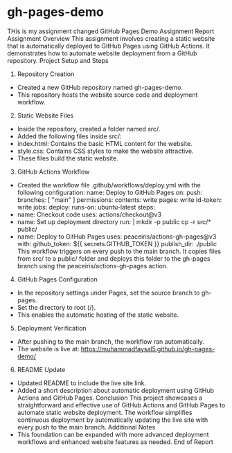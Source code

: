 # gh-pages-demo
THis is my assignment changed
GitHub Pages Demo Assignment Report
Assignment Overview
This assignment involves creating a static website that is automatically deployed to GitHub Pages
using GitHub Actions. It demonstrates how to automate website deployment from a GitHub
repository.
Project Setup and Steps
1. Repository Creation
- Created a new GitHub repository named gh-pages-demo.
- This repository hosts the website source code and deployment workflow.
2. Static Website Files
- Inside the repository, created a folder named src/.
- Added the following files inside src/:
- index.html: Contains the basic HTML content for the website.
- style.css: Contains CSS styles to make the website attractive.
- These files build the static website.
3. GitHub Actions Workflow
- Created the workflow file .github/workflows/deploy.yml with the following configuration:
name: Deploy to GitHub Pages
on:
push:
branches: [ "main" ]
permissions:
contents: write
pages: write
id-token: write
jobs:
deploy:
runs-on: ubuntu-latest
steps:
- name: Checkout code
uses: actions/checkout@v3
- name: Set up deployment directory
run: |
mkdir -p public
cp -r src/* public/
- name: Deploy to GitHub Pages
uses: peaceiris/actions-gh-pages@v3
with:
github_token: ${{ secrets.GITHUB_TOKEN }}
publish_dir: ./public
This workflow triggers on every push to the main branch. It copies files from src/ to a public/ folder
and deploys this folder to the gh-pages branch using the peaceiris/actions-gh-pages action.
4. GitHub Pages Configuration
- In the repository settings under Pages, set the source branch to gh-pages.
- Set the directory to root (/).
- This enables the automatic hosting of the static website.
5. Deployment Verification
- After pushing to the main branch, the workflow ran automatically.
- The website is live at:
https://muhammadfaysal5.github.io/gh-pages-demo/
6. README Update
- Updated README to include the live site link.
- Added a short description about automatic deployment using GitHub Actions and GitHub Pages.
Conclusion
This project showcases a straightforward and effective use of GitHub Actions and GitHub Pages to
automate static website deployment. The workflow simplifies continuous deployment by
automatically updating the live site with every push to the main branch.
Additional Notes
- This foundation can be expanded with more advanced deployment workflows and enhanced
website features as needed.
End of Report
